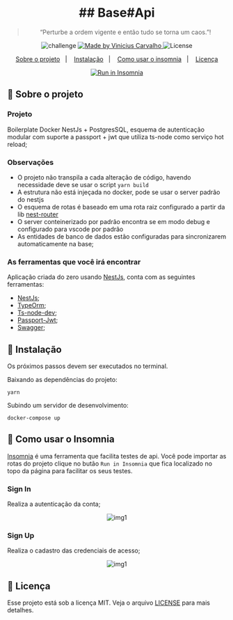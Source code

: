 <h1 align="center">
  ## Base#Api
</h1>

<blockquote align="center">“Perturbe a ordem vigente e então tudo se torna um caos.”!</blockquote>

<p align="center">
  <img alt="challenge" src="https://img.shields.io/badge/challenge-%2304D361">

  <a href="https://github.com/carvalhoviniciusluiz">
    <img alt="Made by Vinicius Carvalho" src="https://img.shields.io/badge/made%20by-Vinicius%20Carvalho-%2304D361">
  </a>

  <img alt="License" src="https://img.shields.io/badge/license-MIT-%2304D361">
</p>

<p align="center">
  <a href="#rocket-sobre-o-projeto">Sobre o projeto</a>&nbsp;&nbsp;&nbsp;|&nbsp;&nbsp;&nbsp;
  <a href="#8ball-instalação">Instalação</a>&nbsp;&nbsp;&nbsp;|&nbsp;&nbsp;&nbsp;
  <a href="#metal-como-usar-o-insomnia">Como usar o insomnia</a>&nbsp;&nbsp;&nbsp;|&nbsp;&nbsp;&nbsp;
  <a href="#memo-licença">Licença</a>
</p>

<p align="center">
  <a href="https://insomnia.rest/run/?label=Base%20API&uri=https%3A%2F%2Fgithub.com%2Fcarvalhoviniciusluiz%2Fdesafio-full-stack%2Fblob%2Fmain%2Fbase-api%2Fdocs%2FInsomnia_API.json" target="_blank"><img src="https://insomnia.rest/images/run.svg" alt="Run in Insomnia"></a>
</p>

## :rocket: Sobre o projeto

### Projeto

Boilerplate Docker NestJs + PostgresSQL, esquema de autenticação modular com suporte a passport + jwt que utiliza ts-node como serviço hot reload;

### Observações

   - O projeto não transpila a cada alteração de código, havendo necessidade deve se usar o script `yarn build`
   - A estrutura não está injeçada no docker, pode se usar o server padrão do nestjs
   - O esquema de rotas é baseado em uma rota raiz configurado a partir da lib [nest-router](https://www.npmjs.com/package/nest-router)
   - O server conteinerizado por padrão encontra se em modo debug e configurado para vscode por padrão
   - As entidades de banco de dados estão configuradas para sincronizarem automaticamente na base;

### **As ferramentas que você irá encontrar**

Aplicação criada do zero usando [NestJs](https://nestjs.com/), conta com as seguintes ferramentas:

- [NestJs](https://www.npmjs.com/package/@nestjs/core);
- [TypeOrm](https://www.npmjs.com/package/typeorm);
- [Ts-node-dev](https://www.npmjs.com/package/ts-node-dev);
- [Passport-Jwt](https://www.npmjs.com/package/passport-jwt);
- [Swagger](https://www.npmjs.com/package/swagger);

## :8ball: Instalação

Os próximos passos devem ser executados no terminal.

Baixando as dependências do projeto:

    yarn

Subindo um servidor de desenvolvimento:

    docker-compose up

## :metal: Como usar o Insomnia

[Insomnia](https://insomnia.rest/download/) é uma ferramenta que facilita testes de api. Você pode importar as rotas do projeto clique no butão `Run in Insomnia` que fica localizado no topo da página para facilitar os seus testes.

### **Sign In**
Realiza a autenticação da conta;

<p align="center">
  <img src="https://user-images.githubusercontent.com/22005684/97108714-eb6eea00-16ad-11eb-8efe-fc628b0b2cce.png" alt="img1"/>
</p>

### **Sign Up**
Realiza o cadastro das credenciais de acesso;

<p align="center">
  <img src="https://user-images.githubusercontent.com/22005684/97108717-f1fd6180-16ad-11eb-9633-82b2faf1f5c1.png" alt="img1"/>
</p>

## :memo: Licença

Esse projeto está sob a licença MIT. Veja o arquivo [LICENSE](LICENSE.md) para mais detalhes.
